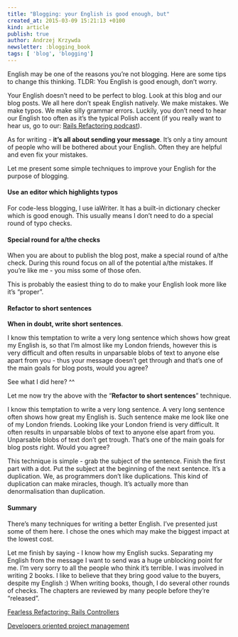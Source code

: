 ```yaml
---
title: "Blogging: your English is good enough, but"
created_at: 2015-03-09 15:21:13 +0100
kind: article
publish: true
author: Andrzej Krzywda
newsletter: :blogging_book
tags: [ 'blog', 'blogging']
---
```


English may be one of the reasons you’re not blogging. Here are some tips to change this thinking. TLDR: You English is good enough, don’t worry.

<!-- more -->

Your English doesn’t need to be perfect to blog. Look at this blog and our blog posts. We all here don’t speak English natively. We make mistakes. We make typos. We make silly grammar errors. Luckily, you don’t need to hear our English too often as it’s the typical Polish accent (if you really want to hear us, go to our: [Rails Refactoring podcast](http://rails-refactoring.com/podcast/)).

As for writing - **it’s all about sending your message**. It’s only a tiny amount of people who will be bothered about your English. Often they are helpful and even fix your mistakes.

Let me present some simple techniques to improve your English for the purpose of blogging.

#### Use an editor which highlights typos

For code-less blogging, I use iaWriter. It has a built-in dictionary checker which is good enough. This usually means I don’t need to do a special round of typo checks.

#### Special round for a/the checks

When you are about to publish the blog post, make a special round of a/the check. During this round focus on all of the potential a/the mistakes. If you’re like me - you miss some of those ofen.

This is probably the easiest thing to do to make your English look more like it’s “proper”.

#### Refactor to short sentences

**When in doubt, write short sentences**.

I know this temptation to write a very long sentence which shows how great my English is, so that I’m almost like my London friends, however this is very difficult and often results in unparsable blobs of text to anyone else apart from you - thus your message doesn’t get through and that’s one of the main goals for blog posts, would you agree?

See what I did here? ^^

Let me now try the above with the “**Refactor to short sentences**” technique.

I know this temptation to write a very long sentence. A very long sentence often shows how great my English is. Such sentence make me look like one of my London friends. Looking like your London friend is very difficult. It often results in unparsable blobs of text to anyone else apart from you. Unparsable blobs of text don’t get trough. That’s one of the main goals for blog posts right. Would you agree?

This technique is simple - grab the subject of the sentence. Finish the first part with a dot. Put the subject at the beginning of the next sentence. It’s a duplication. We, as programmers don’t like duplications. This kind of duplication can make miracles, though. It’s actually more than denormalisation than duplication.

#### Summary

There’s many techniques for writing a better English. I’ve presented just some of them here. I chose the ones which may make the biggest impact at the lowest cost.

Let me finish by saying - I know how my English sucks. Separating my English from the message I want to send was a huge unblocking point for me. I’m very sorry to all the people who think it’s terrible. I was involved in writing 2 books. I like to believe that they bring good value to the buyers, despite my English :) When writing books, though, I do several other rounds of checks. The chapters are reviewed by many people before they’re “released”.

[Fearless Refactoring: Rails Controllers](http://controllers.rails-refactoring.com)

[Developers oriented project management](http://blog.arkency.com/async-remote/)
